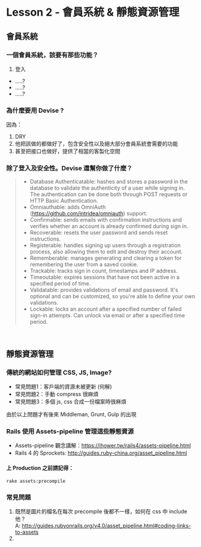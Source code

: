 # Lesson 2 - 會員系統 & 靜態資源管理

## 會員系統

### 一個會員系統，該要有那些功能？
1. 登入
* .....?
* .....?
* .....?

### 為什麼要用 Devise ?

因為：
1. DRY
2. 他把該做的都做好了，包含安全性以及絕大部分會員系統會需要的功能
3. 甚至把接口也做好，提供了相當的客製化空間

### 除了登入及安全性。Devise 還幫你做了什麼？
> * Database Authenticatable: hashes and stores a password in the database to validate the authenticity of a user while signing in. The authentication can be done both through POST requests or HTTP Basic Authentication.
> * Omniauthable: adds OmniAuth (https://github.com/intridea/omniauth) support.
> * Confirmable: sends emails with confirmation instructions and verifies whether an account is already confirmed during sign in.
> * Recoverable: resets the user password and sends reset instructions.
> * Registerable: handles signing up users through a registration process, also allowing them to edit and destroy their account.
> * Rememberable: manages generating and clearing a token for remembering the user from a saved cookie.
> * Trackable: tracks sign in count, timestamps and IP address.
> * Timeoutable: expires sessions that have not been active in a specified period of time.
> * Validatable: provides validations of email and password. It's optional and can be customized, so you're able to define your own validations.
> * Lockable: locks an account after a specified number of failed sign-in attempts. Can unlock via email or after a specified time period.

<br>

## 靜態資源管理

### 傳統的網站如何管理 CSS, JS, Image?
* 常見問題1：客戶端的資源未被更新 (何解)
* 常見問題2：手動 compress 很麻煩
* 常見問題3：多個 js, css 合成一份檔案時很麻煩

由於以上問題才有後來 Middleman, Grunt, Gulp 的出現


### Rails 使用 Assets-pipeline 管理這些靜態資源
* Assets-pipeline 觀念講解：https://ihower.tw/rails4/assets-pipeline.html
* Rails 4 的 Sprockets: http://guides.ruby-china.org/asset_pipeline.html

#### 上 Production 之前請記得：
```
rake assets:precompile
```

### 常見問題
1. 既然是圖片的檔名在每次 precompile 後都不一樣，如何在 css 中 include 他？  
A: http://guides.rubyonrails.org/v4.0/asset_pipeline.html#coding-links-to-assets
2. 




